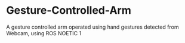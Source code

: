 # Gesture-Controlled-Arm
A gesture controlled arm operated using hand gestures detected from Webcam, using ROS NOETIC 1

